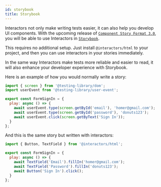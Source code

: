 ```yaml
---
id: storybook
title: Storybook
---
```


Interactors not only make writing tests easier, it can also help you develop UI components. With the upcoming release of [`Component Story Format 3.0`](https://storybook.js.org/blog/component-story-format-3-0/), you will be able to use Interactors in [`Storybook`](https://storybook.js.org/).

This requires no additional setup. Just install `@interactors/html` to your project, and then you can use interactors in your stories immediately.

In the same way Interactors make tests more reliable and easier to read, it will also enhance your developer experience with Storybook.

Here is an example of how you would normally write a story:
```js
import { screen } from '@testing-library/dom';
import userEvent from '@testing-library/user-event';

export const FormSignIn = {
  play: async () => {
    await userEvent.type(screen.getById('email'), 'homer@gmail.com');
    await userEvent.type(screen.getById('password'), 'donuts123');
    await userEvent.click(screen.getByText('Sign In'));
  }
};
```

And this is the same story but written with interactors:
```js
import { Button, TextField } from '@interactors/html';

export const FormSignIn = {
  play: async () => {
    await TextField('Email').fillIn('homer@gmail.com');
    await TextField('Password').fillIn('donuts123');
    await Button('Sign In').click();
  }
};
```
